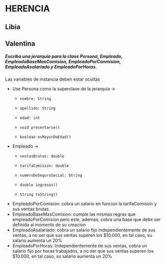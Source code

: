 # HERENCIA

## Libia
## Valentina 
##### Escriba una jerarquia para la clase Persona, Empleado, EmpleadoBaseMasComision, EmpleadoPorConmision, EmpleadoAsalariado y EmpleadoPorHoras.

Las variables de instancia deben estar ocultas

- Use Persona como la superclase de la jerarquia ->
  - 	nombre: String
  - 	apellido: String
  - 	edad: int
  - 	void presentarse()
  - 	boolean esMayorDeEdad()

- Empleado  ->
  - 	ventasBrutas: double
  - 	tarifaComision: double
  - 	numeroDeSeguroSocial: String
  - 	double ingresos()
  - 	String toString()

- EmpleadoPorComision: cobra un salario en funcion la tarifaComision y sus ventas brutas
- EmpleadoBaseMasComision: cumple las mismas regras que empleadoPorComision pero este, ademas, cobra una base que debe ser definida al momento de su creacion
- EmpleadoAsalariado: cobra un salario fijo independientemente de sus ventas, a no ser que sus ventas superen los $10.000, en tal caso, su salario aumenta un 20%
- EmpleadoPorHoras: Independientemente de sus ventas, cobra un salario fijo por horas trabajados, a no ser que sus ventas superen los $10.000, en tal caso, su salario aumenta un 20%
